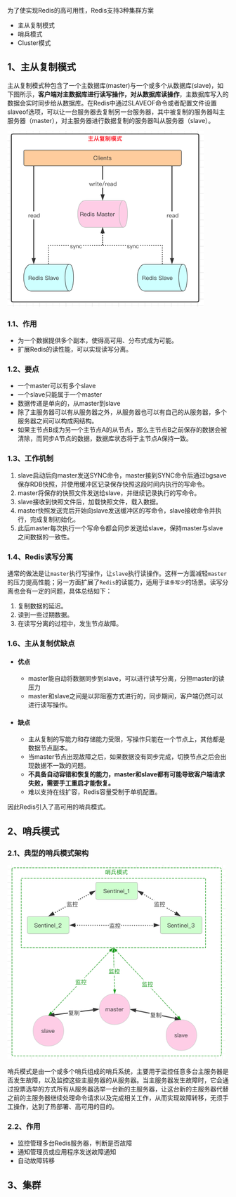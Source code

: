为了使实现Redis的高可用性，Redis支持3种集群方案

- 主从复制模式
- 哨兵模式
- Cluster模式

## 1、主从复制模式

主从复制模式种包含了一个主数据库(master)与一个或多个从数据库(slave)，如下图所示，**客户端对主数据库进行读写操作，对从数据库读操作**，主数据库写入的数据会实时同步给从数据库。在Redis中通过SLAVEOF命令或者配置文件设置slaveof选项，可以让一台服务器去复制另一台服务器，其中被复制的服务器叫主服务器（master），对主服务器进行数据复制的服务器叫从服务器（slave）。

<img src=".images/image-20200507221235512.png" alt="image-20200507221235512" style="zoom:50%;" />

### 1.1、作用

- 为一个数据提供多个副本，使得高可用、分布式成为可能。
- 扩展Redis的读性能，可以实现读写分离。

### 1.2、要点

- 一个master可以有多个slave
- 一个slave只能属于一个master
- 数据传递是单向的，从master到slave
- 除了主服务器可以有从服务器之外，从服务器也可以有自己的从服务器，多个服务器之间可以构成网结构。
- 如果主节点B成为另一个主节点A的从节点，那么主节点B之前保存的数据会被清除，而同步A节点的数据，数据库状态将于主节点A保持一致。

### 1.3、工作机制

1. slave启动后向master发送SYNC命令，master接到SYNC命令后通过bgsave保存RDB快照，并使用缓冲区记录保存快照这段时间内执行的写命令。
2. master将保存的快照文件发送给slave，并继续记录执行的写命令。
3. slave接收到快照文件后，加载快照文件，载入数据。
4. master快照发送完后开始向slave发送缓冲区的写命令，slave接收命令并执行，完成复制初始化。
5. 此后master每次执行一个写命令都会同步发送给slave，保持master与slave之间数据的一致性。

### 1.4、Redis读写分离

通常的做法是让`master`执行写操作，让`slave`执行读操作。这样一方面减轻`master`的压力提高性能；另一方面扩展了`Redis`的读能力，适用于`读多写少`的场景。读写分离也会有一定的问题，具体总结如下：

1. 复制数据的延迟。
2. 读到一些过期数据。
3. 在读写分离的过程中，发生节点故障。

### 1.6、主从复制优缺点

- #### 优点

    - master能自动将数据同步到slave，可以进行读写分离，分担master的读压力
    - master和slave之间是以非阻塞方式进行的，同步期间，客户端仍然可以进行读写操作。

- #### 缺点

    - 主从复制的写能力和存储能力受限，写操作只能在一个节点上，其他都是数据节点副本。
    - 当master节点出现故障之后，如果数据没有同步完成，切换节点之后会出现数据不一致的问题。
    - **不具备自动容错和恢复的能力，master和slave都有可能导致客户端请求失败，需要手工重启才能恢复。**
    - 难以支持在线扩容，Redis容量受制于单机配置。

因此Redis引入了高可用的哨兵模式。

## 2、哨兵模式

### 2.1、典型的哨兵模式架构

<img src=".images/image-20200507231259993.png" alt="image-20200507231259993" style="zoom:50%;" />

哨兵模式是由一个或多个哨兵组成的哨兵系统，主要用于监控任意多台主服务器是否发生故障，以及监控这些主服务器的从服务器。当主服务器发生故障时，它会通过投票选举的方式所有从服务器选举一台新的主服务器，让这台新的主服务器代替之前的主服务器继续处理命令请求以及完成相关工作，从而实现故障转移，无须手工操作，达到了热部署、高可用的目的。

### 2.2、作用

- 监控管理多台Redis服务器，判断是否故障
- 通知管理员或应用程序发送故障通知
- 自动故障转移

## 3、集群

